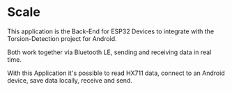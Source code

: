 # Scale

This application is the Back-End for ESP32 Devices to integrate with the Torsion-Detection project for Android. 

Both work together via Bluetooth LE, sending and receiving data in real time. 

With this Application it's possible to read HX711 data, connect to an Android device, save data locally, receive and send.